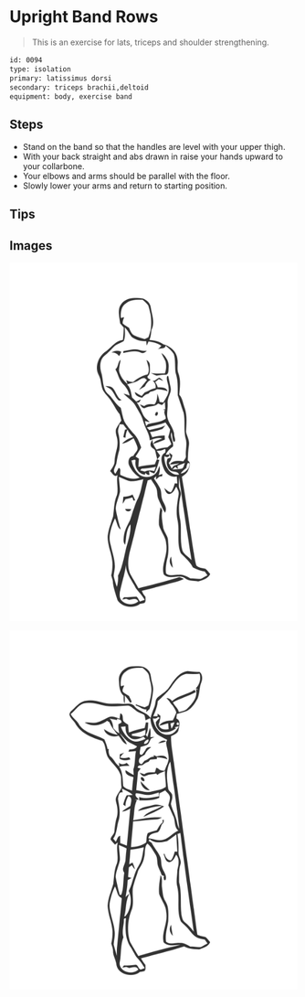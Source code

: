 # Upright Band Rows

> This is an exercise for lats, triceps and shoulder strengthening.

``` 
id: 0094 
type: isolation 
primary: latissimus dorsi 
secondary: triceps brachii,deltoid 
equipment: body, exercise band 
``` 


## Steps


 - Stand on the band so that the handles are level with your upper thigh.
 - With your back straight and abs drawn in raise your hands upward to your collarbone.
 - Your elbows and arms should be parallel with the floor.
 - Slowly lower your arms and return to starting position.

## Tips



## Images

![](./../svg/0094-relaxation.svg "")

![](./../svg/0094-tension.svg "")

